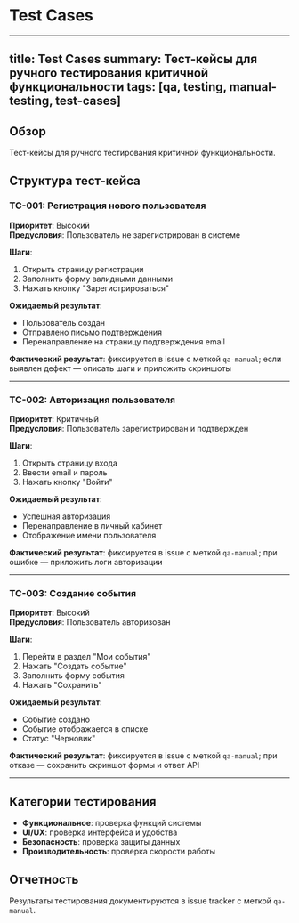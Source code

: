 # Test Cases

---
title: Test Cases
summary: Тест-кейсы для ручного тестирования критичной функциональности
tags: [qa, testing, manual-testing, test-cases]
---

## Обзор

Тест-кейсы для ручного тестирования критичной функциональности.

## Структура тест-кейса

### TC-001: Регистрация нового пользователя

**Приоритет**: Высокий  
**Предусловия**: Пользователь не зарегистрирован в системе

**Шаги**:
1. Открыть страницу регистрации
2. Заполнить форму валидными данными
3. Нажать кнопку "Зарегистрироваться"

**Ожидаемый результат**: 
- Пользователь создан
- Отправлено письмо подтверждения
- Перенаправление на страницу подтверждения email

**Фактический результат**: фиксируется в issue с меткой `qa-manual`; если выявлен дефект — описать шаги и приложить скриншоты

---

### TC-002: Авторизация пользователя

**Приоритет**: Критичный  
**Предусловия**: Пользователь зарегистрирован и подтвержден

**Шаги**:
1. Открыть страницу входа
2. Ввести email и пароль
3. Нажать кнопку "Войти"

**Ожидаемый результат**: 
- Успешная авторизация
- Перенаправление в личный кабинет
- Отображение имени пользователя

**Фактический результат**: фиксируется в issue с меткой `qa-manual`; при ошибке — приложить логи авторизации

---

### TC-003: Создание события

**Приоритет**: Высокий  
**Предусловия**: Пользователь авторизован

**Шаги**:
1. Перейти в раздел "Мои события"
2. Нажать "Создать событие"
3. Заполнить форму события
4. Нажать "Сохранить"

**Ожидаемый результат**: 
- Событие создано
- Событие отображается в списке
- Статус "Черновик"

**Фактический результат**: фиксируется в issue с меткой `qa-manual`; при отказе — сохранить скриншот формы и ответ API

---

## Категории тестирования

- **Функциональное**: проверка функций системы
- **UI/UX**: проверка интерфейса и удобства
- **Безопасность**: проверка защиты данных
- **Производительность**: проверка скорости работы

## Отчетность

Результаты тестирования документируются в issue tracker с меткой `qa-manual`.

